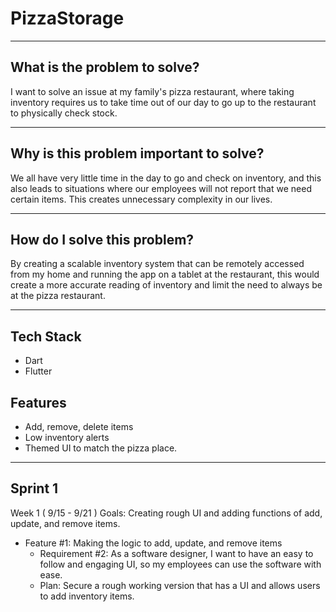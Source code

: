 
# PizzaStorage #

***
## What is the problem to solve? ##
I want to solve an issue at my family's pizza restaurant, where taking inventory requires us to take time out of our day to go up to the restaurant to physically check stock.

***

## Why is this problem important to solve? ##
We all have very little time in the day to go and check on inventory, and this also leads to situations where our employees will not report that we need certain items. This creates unnecessary complexity in our lives.

***

## How do I solve this problem? ##
By creating a scalable inventory system that can be remotely accessed from my home and running the app on a tablet at the restaurant, this would create a more accurate reading of inventory and limit the need to always be at the pizza restaurant.

***

## Tech Stack ##
- Dart
- Flutter
  
## Features ##
- Add, remove, delete items
- Low inventory alerts
- Themed UI to match the pizza place.

***

## Sprint 1 ##
Week 1 ( 9/15 - 9/21 )
Goals: Creating rough UI and adding functions of add, update, and remove items.
- Feature #1: Making the logic to add, update, and remove items
  - Requirement #2: As a software designer, I want to have an easy to follow and engaging UI, so my employees can use the software with ease.
  - Plan:  Secure a rough working version that has a UI and allows users to add inventory items.
